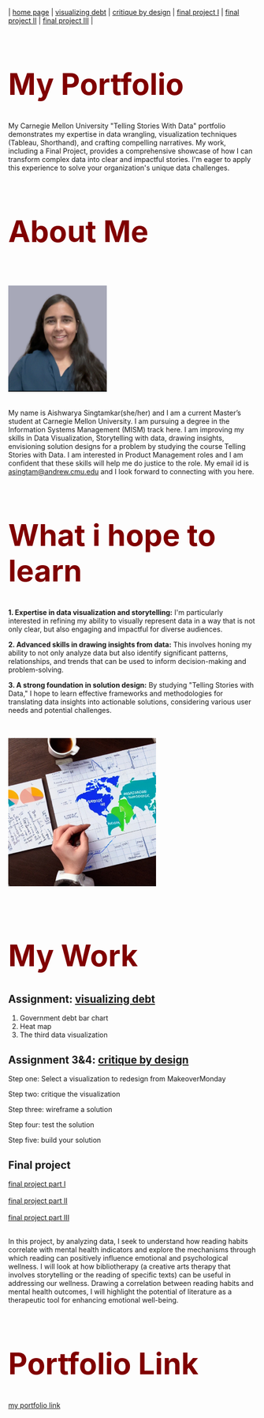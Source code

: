 | [home page](https://aishwarya1912s.github.io/portfolio/) | [visualizing debt](https://aishwarya1912s.github.io/portfolio/visualizing-government-debt.html) | [critique by design](https://aishwarya1912s.github.io/portfolio/critique-by-design.html) | [final project I](https://aishwarya1912s.github.io/portfolio/final-project-part-one.html) | [final project II](https://aishwarya1912s.github.io/portfolio/final-project-part-two.html) |  [final project III](https://aishwarya1912s.github.io/portfolio/final-project-part-three.html) |

<div class="markdown" style="color: maroon; font-size: 30px;">

  # My Portfolio
  </div>

My Carnegie Mellon University "Telling Stories With Data" portfolio demonstrates my expertise in data wrangling, visualization techniques (Tableau, Shorthand), and crafting compelling narratives. My work, including a Final Project, provides a comprehensive showcase of how I can transform complex data into clear and impactful stories. I'm eager to apply this experience to solve your organization's unique data challenges.


<div class="markdown" style="color: maroon; font-size: 30px;">

  # About Me
</div>

 <br>  <br>
<img src="linekdin1.png" width="200"/>
  <br>  <br>


My name is Aishwarya Singtamkar(she/her) and I am a current Master’s student at Carnegie Mellon University. I am pursuing a degree in the Information Systems Management (MISM) track here. I am improving my skills in Data Visualization, Storytelling with data, drawing insights, envisioning solution designs for a problem by studying the course Telling Stories with Data. I am interested in Product Management roles and I am confident that these skills will help me do justice to the role. My email id is asingtam@andrew.cmu.edu and I look forward to connecting with you here.


<div class="markdown" style="color: maroon; font-size: 30px;">

  # What i hope to learn
</div>

**1. Expertise in data visualization and storytelling:**
I'm particularly interested in refining my ability to visually represent data in a way that is not only clear, but also engaging and impactful for diverse audiences.

**2. Advanced skills in drawing insights from data:**
This involves honing my ability to not only analyze data but also identify significant patterns, relationships, and trends that can be used to inform decision-making and problem-solving.

**3. A strong foundation in solution design:**
By studying "Telling Stories with Data," I hope to learn effective frameworks and methodologies for translating data insights into actionable solutions, considering various user needs and potential challenges.


 <br>  <br>
<img src="TSWD Read me image.jpeg" width="300"/>
  <br>  <br>



<div class="markdown" style="color: maroon; font-size: 30px;">

  # My Work
</div>

## Assignment: [visualizing debt](https://aishwarya1912s.github.io/portfolio/visualizing-government-debt.html)
1. Government debt bar chart
2. Heat map
3. The third data visualization

## Assignment 3&4: [critique by design](https://aishwarya1912s.github.io/portfolio/critique-by-design.html)
Step one: Select a visualization to redesign from MakeoverMonday

Step two: critique the visualization

Step three: wireframe a solution

Step four: test the solution

Step five: build your solution

## Final project
[final project part I](https://aishwarya1912s.github.io/portfolio/final-project-part-one.html) 
 <br>  <br>
[final project part II](https://aishwarya1912s.github.io/portfolio/final-project-part-two.html) 
 <br>  <br>
[final project part III](https://aishwarya1912s.github.io/portfolio/final-project-part-three.html)
 <br>  <br>


In this project, by analyzing data, I seek to understand how reading habits correlate with mental health indicators and explore the mechanisms through which reading can positively influence emotional and psychological wellness. I will look at how bibliotherapy (a creative arts therapy that involves storytelling or the reading of specific texts) can be useful in addressing our wellness. Drawing a correlation between reading habits and mental health outcomes, I will highlight the potential of literature as a therapeutic tool for enhancing emotional well-being.


<div class="markdown" style="color: maroon; font-size: 30px;">

  # Portfolio Link
  </div>
  
[my portfolio link](https://aishwarya1912s.github.io/portfolio/)
